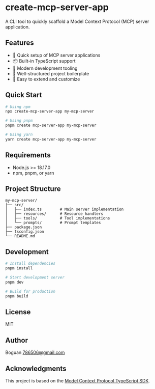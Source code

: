 # create-mcp-server-app

A CLI tool to quickly scaffold a Model Context Protocol (MCP) server application.

## Features

- 🚀 Quick setup of MCP server applications
- 📦 Built-in TypeScript support
- 🔧 Modern development tooling
- 📝 Well-structured project boilerplate
- 🎯 Easy to extend and customize

## Quick Start

```bash
# Using npm
npx create-mcp-server-app my-mcp-server

# Using pnpm
pnpm create mcp-server-app my-mcp-server

# Using yarn
yarn create mcp-server-app my-mcp-server
```

## Requirements

- Node.js >= 18.17.0
- npm, pnpm, or yarn

## Project Structure

```
my-mcp-server/
├── src/
│   ├── index.ts        # Main server implementation
│   ├── resources/      # Resource handlers
│   ├── tools/          # Tool implementations
│   └── prompts/        # Prompt templates
├── package.json
├── tsconfig.json
└── README.md
```

## Development

```bash
# Install dependencies
pnpm install

# Start development server
pnpm dev

# Build for production
pnpm build
```

## License

MIT

## Author

Boguan <786506@gmail.com>

## Acknowledgments

This project is based on the [Model Context Protocol TypeScript SDK](https://github.com/modelcontextprotocol/typescript-sdk).